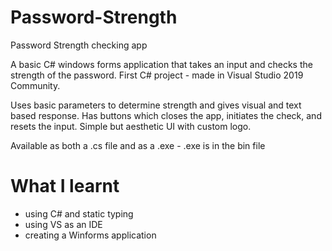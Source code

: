 # Password-Strength
Password Strength checking app

A basic C# windows forms application that takes an input and checks the strength of the password.
First C# project - made in Visual Studio 2019 Community.

Uses basic parameters to determine strength and gives visual and text based response.
Has buttons which closes the app, initiates the check, and resets the input.
Simple but aesthetic UI with custom logo.

Available as both a .cs file and as a .exe - .exe is in the bin file

# What I learnt
- using C# and static typing
- using VS as an IDE
- creating a Winforms application
